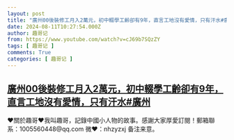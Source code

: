 ```yaml
---
layout: post
title: "廣州00後裝修工月入2萬元，初中輟學工齡卻有9年，直言工地沒有愛情，只有汗水#廣州"
date: 2024-08-11T10:27:54.000Z
author: 趣哥记
from: https://www.youtube.com/watch?v=cJ69b7SQzZY
tags: [ 趣哥记 ]
comments: True
categories: [ 趣哥记 ]
---
```

<!--1723372074000-->
[廣州00後裝修工月入2萬元，初中輟學工齡卻有9年，直言工地沒有愛情，只有汗水#廣州](https://www.youtube.com/watch?v=cJ69b7SQzZY)
------

<div>
♥關於趣哥♥我叫趣哥，記錄中國小人物的故事。感謝大家厚愛訂閱！郵箱聯系：1005560448@qq.com 微❤：nhzyzxj 备注来意。
</div>
